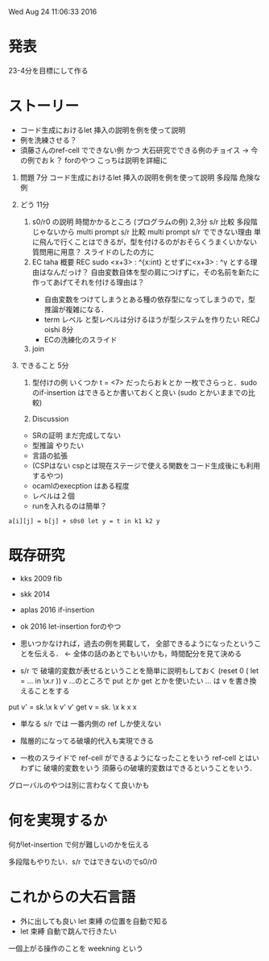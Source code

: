 Wed Aug 24 11:06:33 2016

# 発表
23-4分を目標にして作る


# ストーリー
* コード生成におけるlet 挿入の説明を例を使って説明
* 例を洗練させる？
* 須藤さんのref-cell でできない例 かつ 大石研究でできる例のチョイス -> 今の例でおｋ？ forのやつ こっちは説明を詳細に

1. 問題 7分
コード生成におけるlet 挿入の説明を例を使って説明
多段階
危険な例

1. どう 11分
   1. s0/r0 の説明 時間かかるところ (プログラムの例) 2,3分
   s/r 比較 多段階じゃないから
   multi prompt s/r 比較
   multi prompt s/r でできない理由 単に飛んで行くことはできるが，型を付けるのがおそらくうまくいかない 質問用に用意？ スライドのしたの方に
   1. EC taha 概要
      REC sudo
      <x+3> : <int>^{x:int} とせずに<x+3> : <int>^γ とする理由はなんだっけ？ 自由変数自体を型の肩につけずに，その名前を新たに作ってあげてそれを付ける理由は？
      * 自由変数をつけてしまうとある種の依存型になってしまうので，型推論が複雑になる．
      * term レベル と型レベルは分けるほうが型システムを作りたい
      RECJ oishi 8分
      * ECの洗練化のスライド
   1. join

1. できること 5分
   1. 型付けの例
   いくつか  t = <7> だったらおｋとか
   一枚でさらっと．sudo のif-insertion はできるとか書いておくと良い
   (sudo とかいままでの比較)

   1. Discussion
   * SRの証明 まだ完成してない
   * 型推論 やりたい
   * 言語の拡張
   * (CSPはない cspとは現在ステージで使える関数をコード生成後にも利用するやつ)
   * ocamlのexecption はある程度
   * レベルは２個
   * runを入れるのは簡単？

```
a[i][j] = b[j] + s0s0 let y = t in k1 k2 y
```

# 既存研究
* kks 2009
fib

* skk 2014
* aplas 2016
if-insertion

* ok 2016
let-insertion forのやつ

* 思いつかなければ，過去の例を掲載して，
全部できるようになったということを伝える． <- 全体の話のあとでもいいかも，時間配分を見て決める

* s/r で 破壊的変数が表せるということを簡単に説明もしておく
(reset 0 ( let = ... in \x.r )) v
...のところで put とか get とかを使いたい
... は v を書き換えることをする

put v' = sk.\x k v' v'
get v = sk. \x k x x

* 単なる s/r では 一番内側の ref しか使えない

* 階層的になってる破壊的代入も実現できる

* 一枚のスライドで ref-cell ができるようになったことをいう
ref-cell とはいわずに 破壊的変数をいう
須藤らの破壊的変数はできるということをいう．

グローバルのやつは別に言わなくて良いかも

# 何を実現するか
何がlet-insertion で何が難しいのかを伝える

多段階もやりたい．s/r ではできないのでs0/r0



# これからの大石言語
* 外に出しても良い let 束縛 の位置を自動で知る
* let 束縛 自動で跳んで行きたい

一個上がる操作のことを weekning という
